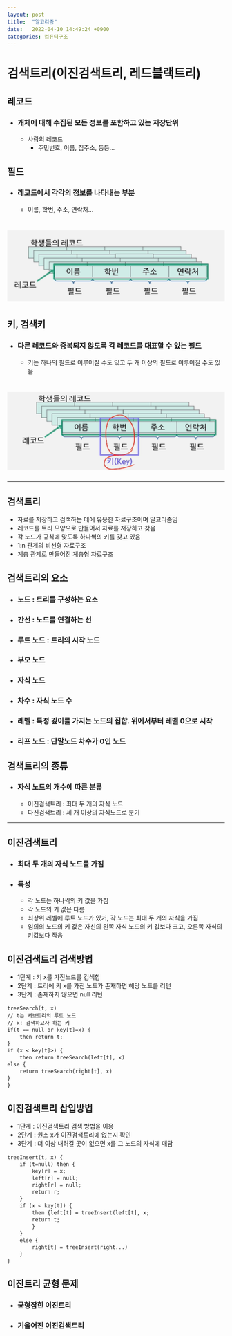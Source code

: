 ```yaml
---
layout: post
title:  "알고리즘"
date:   2022-04-10 14:49:24 +0900
categories: 컴퓨터구조
---
```

# 검색트리(이진검색트리, 레드블랙트리)

## 레코드
- ### 개체에 대해 수집된 모든 정보를 포함하고 있는 저장단위
  - 사람의 레코드
    - 주민번호, 이름, 집주소, 등등...
## 필드
- ### 레코드에서 각각의 정보를 나타내는 부분
  - 이름, 학번, 주소, 연락처...
# ![noimage!](./알고리즘/레코드_필드.png)
## 키, 검색키
- ### 다른 레코드와 중복되지 않도록 각 레코드를 대표할 수 있는 필드
  - 키는 하나의 필드로 이루어질 수도 있고 두 개 이상의 필드로 이루어질 수도 있음
# ![noimage!](./알고리즘/키.png)
---
## 검색트리
- 자료를 저장하고 검색하는 데에 유용한 자료구조이며 알고리즘임
- 레코드를 트리 모양으로 만들어서 자료를 저장하고 찾음
- 각 노드가 규칙에 맞도록 하나씩의 키를 갖고 있음
- 1:n 관계의 비선형 자료구조
- 계층 관계로 만들어진 계층형 자료구조
## 검색트리의 요소
- ### 노드 : 트리를 구성하는 요소
- ### 간선 : 노드를 연결하는 선
- ### 루트 노드 : 트리의 시작 노드
- ### 부모 노드
- ### 자식 노드
- ### 차수 : 자식 노드 수
- ### 레벨 : 특정 깊이를 가지는 노드의 집합. 위에서부터 레벨 0으로 시작
- ### 리프 노드 : 단말노드 차수가 0인 노드
## 검색트리의 종류
- ### 자식 노드의 개수에 따른 분류
  - 이진검색트리 : 최대 두 개의 자식 노드
  - 다진검색트리 : 세 개 이상의 자식노드로 분기
---
## 이진검색트리
- ### 최대 두 개의 자식 노드를 가짐
- ### 특성
  - 각 노드는 하나씩의 키 값을 가짐
  - 각 노드의 키 값은 다름
  - 최상위 레벨에 루트 노드가 있거, 각 노드는 최대 두 개의 자식을 가짐
  - 임의의 노드의 키 값은 자신의 왼쪽 자식 노드의 키 값보다 크고, 오른쪽 자식의 키값보다 작음
## 이진검색트리 검색방법
- 1단계 : 키 x를 가진노드를 검색함
- 2단계 : 트리에 키 x를 가진 노드가 존재하면 해당 노드를 리턴
- 3단계 : 존재하지 않으면 null 리턴
```
treeSearch(t, x)
// t는 서브트리의 루트 노드
// x: 검색하고자 하는 키
if(t == null or key[t]=x) {
    then return t;
}
if (x < key[t]>) {
    then return treeSearch(left[t], x)
else {
    return treeSearch(right[t], x)
}
}
```
## 이진검색트리 삽입방법
- 1단계 : 이진검색트리 검색 방법을 이용
- 2단계 : 원소 x가 이진검색트리에 없는지 확인
- 3단계 : 더 이상 내려갈 곳이 없으면 x를 그 노드의 자식에 매담
```
treeInsert(t, x) {
    if (t=null) then {
        key[r] = x;
        left[r] = null;
        right[r] = null;
        return r;    
    }
    if (x < key[t]) {
        them {left[t] = treeInsert(left[t], x;
        return t;
        }
    }
    else {
        right[t] = treeInsert(right...)
    }
}
```
## 이진트리 균형 문제
- ### 균형잡힌 이진트리
- ### 기울어진 이진검색트리